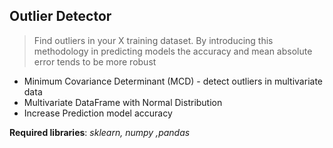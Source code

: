 ## Outlier Detector 

> Find outliers in your X training dataset. By introducing this methodology in predicting models the accuracy and mean absolute error tends to be more robust

- Minimum Covariance Determinant (MCD) - detect outliers in multivariate data
- Multivariate DataFrame with Normal Distribution
- Increase Prediction model accuracy  

**Required libraries**: *sklearn, numpy ,pandas*



